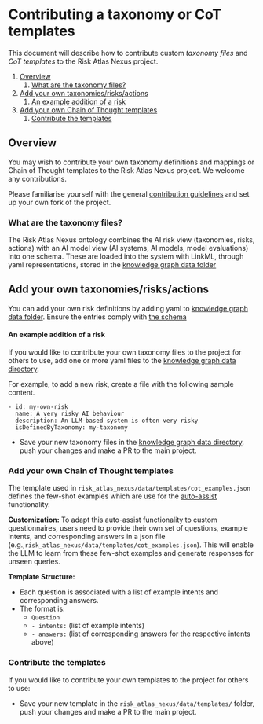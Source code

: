 # Contributing a taxonomy or CoT templates

This document will describe how to contribute custom  _taxonomy files_ and _CoT templates_ to the Risk Atlas Nexus project.

1. [Overview](#overview)
    1. [What are the taxonomy files?](#what-are-the-taxonomy-files)
2. [Add your own taxonomies/risks/actions](#add-your-own-taxonomiesrisksactions)
    1. [An example addition of a risk](#an-example-addition-of-a-risk)
3. [Add your own Chain of Thought templates](#add-your-own-chain-of-thought-templates)
    1. [Contribute the templates](#contribute-the-templates)

## Overview
You may wish to contribute your own taxonomy definitions and mappings or Chain of Thought templates to the Risk Atlas Nexus project. We welcome any contributions.

Please familiarise yourself with the general [contribution guidelines](../CONTRIBUTING.md) and set up your own fork of the project.

### What are the taxonomy files? 
The Risk Atlas Nexus ontology combines the AI risk view (taxonomies, risks, actions) with an AI model view (AI systems, AI models, model evaluations) into one schema.  These are loaded into the system with LinkML, through yaml representations, stored in the [knowledge graph data folder](../../risk-atlas-nexus/src/risk_atlas_nexus/data/knowledge_graph/)

## Add your own taxonomies/risks/actions
You can add your own risk definitions by adding yaml to [knowledge graph data folder](../../risk-atlas-nexus/src/risk_atlas_nexus/data/knowledge_graph/). Ensure the entries comply with [the schema](../../docs/ontology/index.md)

#### An example addition of a risk
If you would like to contribute your own taxonomy files to the project for others to use, add one or more yaml files to the  [knowledge graph data directory](../../risk-atlas-nexus/src/risk_atlas_nexus/data/knowledge_graph/).

For example, to add a new risk, create a file with the following sample content.

```
- id: my-own-risk
  name: A very risky AI behaviour
  description: An LLM-based system is often very risky
  isDefinedByTaxonomy: my-taxonomy
```

- Save your new taxonomy files in the [knowledge graph data directory](../../risk-atlas-nexus/src/risk_atlas_nexus/data/knowledge_graph/). push your changes and make a PR to the main project.


### Add your own Chain of Thought templates
The template used in `risk_atlas_nexus/data/templates/cot_examples.json` defines the few-shot examples which are use for the [auto-assist](../examples/notebooks/autoassist_questionnaire.ipynb) functionality.

**Customization:**
To adapt this auto-assist functionality to custom questionnaires, users 
need to provide their own set of questions, example intents, and 
corresponding answers in a json file (e.g.,`risk_atlas_nexus/data/templates/cot_examples.json`). This will enable  the LLM to learn from these few-shot examples and generate responses for unseen queries. 

**Template Structure:**
* Each question is associated with a list of example intents and 
corresponding answers.
* The format is:
	+ `Question`
	+ `- intents:` (list of example intents)
	+ `- answers:` (list of corresponding answers for the respective intents above)

### Contribute the templates
If you would like to contribute your own templates to the project for others to use:
- Save your new template in the `risk_atlas_nexus/data/templates/` folder, push your changes and make a PR to the main project.

